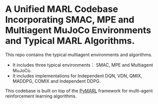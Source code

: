 # A Unified MARL Codebase Incorporating SMAC, MPE and Multiagent MuJoCo Environments and Typical MARL Algorithms.

This repo contains the typical multiagent environments and algorithms.
  * It includes three typical environments： SMAC, MPE and Multiagent MuJoCo.
  * It includes implementations for Independent DQN, VDN, QMIX, MADDPG, COMIX and Independent DDPG.

This codebase is built on top of the [PyMARL](https://github.com/oxwhirl/pymarl) framework for multi-agent reinforcement learning algorithms.
